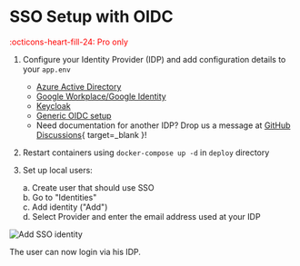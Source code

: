 # SSO Setup with OIDC
<span style="color:red;">:octicons-heart-fill-24: Pro only</span>

1. Configure your Identity Provider (IDP) and add configuration details to your `app.env`
    * [Azure Active Directory](/setup/oidc-azure-active-directory)
    * [Google Workplace/Google Identity](/setup/oidc-google)
    * [Keycloak](/setup/oidc-keycloak)
    * [Generic OIDC setup](/setup/oidc-generic)
    * Need documentation for another IDP? Drop us a message at [GitHub Discussions](https://github.com/Syslifters/sysreptor/discussions/categories/ideas){ target=_blank }!
3. Restart containers using `docker-compose up -d` in `deploy` directory
2. Set up local users:

    a. Create user that should use SSO  
    b. Go to "Identities"  
    c. Add identity ("Add")  
    d. Select Provider and enter the email address used at your IDP

![Add SSO identity](/images/add_identity.png)

The user can now login via his IDP.
